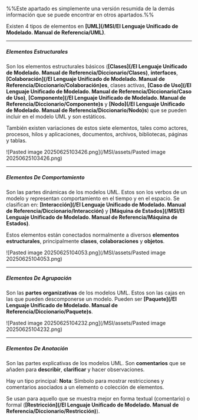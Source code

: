 %%Este apartado es simplemente una versión resumida de la demás información que se puede encontrar en otros apartados.%%

Existen 4 tipos de elementos en **[UML](/MSI/El Lenguaje Unificado de Modelado. Manual de Referencia/UML)**. 
****
##### **Elementos Estructurales**
Son los elementos estructurales básicos (**[Clases](/El Lenguaje Unificado de Modelado. Manual de Referencia/Diccionario/Clases)**, **interfaces**, **[Colaboración](/El Lenguaje Unificado de Modelado. Manual de Referencia/Diccionario/Colaboración)es**, clases activas, **[Caso de Uso](/El Lenguaje Unificado de Modelado. Manual de Referencia/Diccionario/Caso de Uso)**, **[Componente](/El Lenguaje Unificado de Modelado. Manual de Referencia/Diccionario/Componente)s** y **[Nodo](/El Lenguaje Unificado de Modelado. Manual de Referencia/Diccionario/Nodo)s**) que se pueden incluir en el modelo UML y son estáticos. 

También existen variaciones de estos siete elementos, tales como actores, procesos, hilos y aplicaciones, documentos, archivos, bibliotecas, páginas y tablas.

![Pasted image 20250625103426.png](/MSI/assets/Pasted image 20250625103426.png)
****
##### **Elementos De Comportamiento**
Son las partes dinámicas de los modelos UML. 
Estos son los verbos de un modelo y representan comportamiento en el tiempo y en el espacio. Se clasifican en: **[Interacción](/El Lenguaje Unificado de Modelado. Manual de Referencia/Diccionario/Interacción)** y **[Máquina de Estados](/MSI/El Lenguaje Unificado de Modelado. Manual de Referencia/Máquina de Estados)**.

Estos elementos están conectados normalmente a diversos **elementos estructurales**, principalmente **clases**, **colaboraciones** y **objetos**.

![Pasted image 20250625104053.png](/MSI/assets/Pasted image 20250625104053.png)
****
##### **Elementos De Agrupación**
Son las **partes organizativas** de los modelos UML. Estos son las cajas en las que pueden descomponerse un modelo. Pueden ser **[Paquete](/El Lenguaje Unificado de Modelado. Manual de Referencia/Diccionario/Paquete)s**.

![Pasted image 20250625104232.png](/MSI/assets/Pasted image 20250625104232.png)
****
##### **Elementos De Anotación**
Son las partes explicativas de los modelos UML. 
Son **comentarios** que se añaden para **describir**, **clarificar** y hacer observaciones. 

Hay un tipo principal: **Nota**: Símbolo para mostrar restricciones y comentarios asociados a un elemento o colección de elementos. 

Se usan para aquello que se muestra mejor en forma textual (comentario) o formal (**[Restricción](/El Lenguaje Unificado de Modelado. Manual de Referencia/Diccionario/Restricción)**).